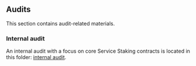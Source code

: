 ## Audits
This section contains audit-related materials.

### Internal audit
An internal audit with a focus on core Service Staking
contracts is located in this folder: [internal audit](https://github.com/valory-xyz/autonolas-registries/blob/main/audits/internal).

